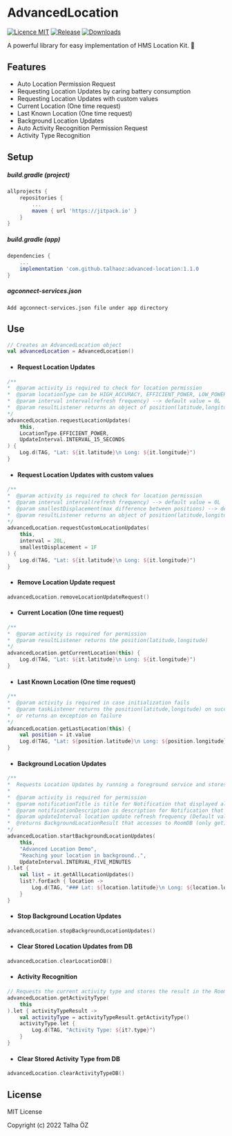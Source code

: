 # AdvancedLocation

[![Licence MIT](https://img.shields.io/badge/licence-MIT-blue.svg)](https://github.com/talhaoz/advanced-location/blob/dev/LICENCE)
[![Release](https://jitpack.io/v/talhaoz/advanced-location.svg)](https://jitpack.io/#talhaoz/advanced-location)
[![Downloads](https://jitpack.io/v/talhaoz/advanced-location/month.svg)](#download)

A powerful library for easy implementation of HMS Location Kit. 💙

## Features
- Auto Location Permission Request
- Requesting Location Updates by caring battery consumption
- Requesting Location Updates with custom values
- Current Location (One time request)
- Last Known Location (One time request)
- Background Location Updates
- Auto Activity Recognition Permission Request
- Activity Type Recognition

## Setup
##### build.gradle (project)
```gradle
allprojects {
    repositories {
        ...
        maven { url 'https://jitpack.io' }
    }
}
```

##### build.gradle (app)
```gradle
dependencies {
    ...
    implementation 'com.github.talhaoz:advanced-location:1.1.0
}
```
##### agconnect-services.json
```app
Add agconnect-services.json file under app directory
```

## Use

```kotlin
// Creates an AdvancedLocation object
val advancedLocation = AdvancedLocation() 
```
- #### Request Location Updates
```kotlin
/**
*  @param activity is required to check for location permission
*  @param locationType can be HIGH_ACCURACY, EFFICIENT_POWER, LOW_POWER or PASSIVE
*  @param interval interval(refresh frequency) --> default value = 0L
*  @param resultListener returns an object of position(latitude,longitude)
*/
advancedLocation.requestLocationUpdates(
    this,
    LocationType.EFFICIENT_POWER,
    UpdateInterval.INTERVAL_15_SECONDS
) {
    Log.d(TAG, "Lat: ${it.latitude}\n Long: ${it.longitude}")
}
```
- #### Request Location Updates with custom values
```kotlin
/**
*  @param activity is required to check for location permission
*  @param interval interval(refresh frequency) --> default value = 0L
*  @param smallestDisplacement(max difference between positions) --> default value = 0F
*  @param resultListener returns an object of position(latitude,longitude)
*/
advancedLocation.requestCustomLocationUpdates(
    this,
    interval = 20L,
    smallestDisplacement = 1F
) {
    Log.d(TAG, "Lat: ${it.latitude}\n Long: ${it.longitude}")
}
```
- #### Remove Location Update request
```kotlin
advancedLocation.removeLocationUpdateRequest()
```
- #### Current Location (One time request)
```kotlin
/**
*  @param activity is required for permission
*  @param resultListener returns the position(latitude,longitude)
*/
advancedLocation.getCurrentLocation(this) {
    Log.d(TAG, "Lat: ${it.latitude}\n Long: ${it.longitude}")
}
```

- #### Last Known Location (One time request)
```kotlin
/**
*  @param activity is required in case initialization fails
*  @param taskListener returns the position(latitude,longitude) on success
*  or returns an exception on failure
*/
advancedLocation.getLastLocation(this) {
    val position = it.value
    Log.d(TAG, "Lat: ${position.latitude}\n Long: ${position.longitude}")
}
```

- #### Background Location Updates
```kotlin
/**
*  Requests Location Updates by running a foreground service and stores them in the Room DB (including old locations)
*
*  @param activity is required for permission
*  @param notificationTitle is title for Notification that displayed along with foreground service (if Empty app name will be displayed)
*  @param notificationDescription is description for Notification that displayed along with foreground service(if Empty default desc will be displayed)
*  @param updateInterval location update refresh frequency (Default value = 5 mins)
*  @returns BackgroundLocationResult that accesses to RoomDB (only get)
*/
advancedLocation.startBackgroundLocationUpdates(
    this,
    "Advanced Location Demo",
    "Reaching your location in background..",
    UpdateInterval.INTERVAL_FIVE_MINUTES
).let {
    val list = it.getAllLocationUpdates()
    list?.forEach { location ->
        Log.d(TAG, "### Lat: ${location.latitude}\n Long: ${location.longitude}")
    }
}
```
- #### Stop Background Location Updates
```kotlin
advancedLocation.stopBackgroundLocationUpdates()
```
- #### Clear Stored Location Updates from DB
```kotlin
advancedLocation.clearLocationDB()
```
- #### Activity Recognition
```kotlin
// Requests the current activity type and stores the result in the Room DB
advancedLocation.getActivityType(
    this
).let { activityTypeResult ->
    val activityType = activityTypeResult.getActivityType()
    activityType.let {
        Log.d(TAG, "Activity Type: ${it?.type}")
    }
}
```
- #### Clear Stored Activity Type from DB
```kotlin
advancedLocation.clearActivityTypeDB()
```
  

## License

MIT License

Copyright (c) 2022 Talha ÖZ

